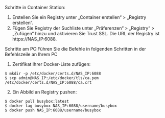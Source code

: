 Schritte in Container Station:

1. Erstellen Sie ein Registry unter „Container erstellen“ > „Registry erstellen“.
2. Fügen Sie Registry der Suchliste unter „Präferenzen“ > „Registry“ > „Zufügen“ hinzu und aktivieren Sie Trust SSL. Die URL der Registry ist https://NAS_IP:6088.

Schritte am PC:Führen Sie die Befehle in folgenden Schritten in der Befehlszeile an Ihrem PC 
1. Zertifikat Ihrer Docker-Liste zufügen:
```
$ mkdir -p /etc/docker/certs.d/NAS_IP:6088
$ scp admin@NAS_IP:/etc/docker/tls/ca.pem /etc/docker/certs.d/NAS_IP:6088/ca.crt
```
2. Ein Abbild an Registry pushen:
```
$ docker pull busybox:latest
$ docker tag busybox NAS_IP:6088/username/busybox
$ docker push NAS_IP:6088/username/busybox
```
